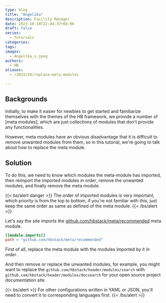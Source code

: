 ```yaml
---
type: blog
title: "Angelika"
description: Facility Manager
date: 2023-10-10T22:44:37+08:00
draft: false
series:
  - Tutorials
categories:
tags:
images:
  - Angelika_s.jpeg
authors:
  - HB
aliases:
  - /2023/10/replace-meta-modules

---
```


## Backgrounds

Initially, to make it easier for newbies to get started and familiarize themselves with the themes of the HB framework, we provide a number of [meta modules], which are just collections of modules that don't provide any functionalities.

However, meta modules have an obvious disadvantage that it is difficult to remove unwanted modules from them, so in this tutorial, we're going to talk about how to replace the meta module.

## Solution

To do this, we need to know which modules the meta-module has imported, then reimport the imported modules _in order_, remove the unwanted modules, and finally remove the meta module.

{{< bs/alert danger >}}
The order of imported modules is very important, which priority is from the top to bottom, if you're not familiar with this, just keep the same order as same as defined of the meta module.
{{< /bs/alert >}}

Let's say the site imports the [github.com/hbstack/meta/recommended](https://github.com/hbstack/meta/blob/main/recommended/hugo.toml) meta module.

```toml
[[module.imports]]
path = "github.com/hbstack/meta/recommended"
```

First of all, replace the meta module with the modules imported by it _in order_.

And then remove or replace the unwanted modules, for example, you might want to replace the `github.com/hbstack/header/modules/search` with `github.com/hbstack/header/modules/docsearch` for your open source project documentation site.

{{< bs/alert >}}
For other configurations written in YAML or JSON, you'll need to convert it to corresponding languages first.
{{< /bs/alert >}}